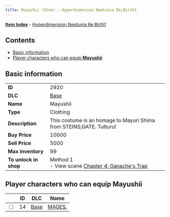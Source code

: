 ```yaml
---
title: Mayushii (Item) - Hyperdimension Neptunia Re;Birth1
---
```


[**Item Index**](/neptunia/rb1/item/index.html) - [Hyperdimension Neptunia Re;Birth1](/neptunia/rb1)

## Contents

- [Basic information](#basic-information)
- [Player characters who can equip **Mayushii**](#player-characters-who-can-equip-mayushii)
## Basic information

|   |   |
| -- | -- |
| **ID** | 2920 |
| **DLC** | [Base](/neptunia/rb1/dlc/1-base.html) |
| **Name** | Mayushii |
| **Type** | Clothing |
| **Description** | This costume is an homage to Mayuri Shiina from STEINS;GATE. Tutturu! |
| **Buy Price** | 10000 |
| **Sell Price** | 5000 |
| **Max inventory** | 99 |
| **To unlock in shop** | Method 1<br />- View scene [Chapter 4: Ganache's Trap](/neptunia/rb1/scene/1-417-chapter-4-ganaches-trap.html) |


## Player characters who can equip **Mayushii**

|    | ID | DLC | Name |
| -- | -- | --- | ---- |
| <input type="checkbox" id="rb1-player-1-14" class="trackbox" /> | 14 | [Base](/neptunia/rb1/dlc/1-base.html) | [MAGES.](/neptunia/rb1/player/1-14-mages.html) |
